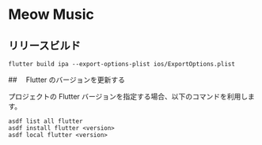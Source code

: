 # Meow Music

## リリースビルド

```shell
flutter build ipa --export-options-plist ios/ExportOptions.plist
```

##　 Flutter のバージョンを更新する

プロジェクトの Flutter バージョンを指定する場合、以下のコマンドを利用します。

```shell
asdf list all flutter
asdf install flutter <version>
asdf local flutter <version>
```
